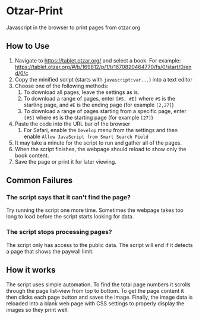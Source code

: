 # Otzar-Print
Javascript in the browser to print pages from otzar.org

## How to Use

1. Navigate to https://tablet.otzar.org/ and select a book.  For example: https://tablet.otzar.org/#/b/169812/p/1/t/1670820464770/fs/0/start/0/end/0/c
2. Copy the minified script (starts with `javascript:var...`) into a text editor
3. Choose one of the following methods:
    1. To download all pages, leave the settings as is.
    2. To download a range of pages, enter `[#S, #E]` where `#S` is the starting page, and `#E` is the ending page (for example `[2,27]`)
    3. To download a range of pages starting from a specific page, enter `[#S]` where `#S` is the starting page (for example `[27]`)
4. Paste the code into the URL bar of the browser
    1. For Safari, enable the `Develop` menu from the settings and then enable `Allow JavaScript from Smart Search Field`
5. It may take a minute for the script to run and gather all of the pages.
6. When the script finishes, the webpage should reload to show only the book content.
7. Save the page or print it for later viewing.

## Common Failures

### The script says that it can't find the page?

Try running the script one more time.  Sometimes the webpage takes too long to load before the script starts looking for data.

### The script stops processing pages?

The script only has access to the public data.  The script will end if it detects a page that shows the paywall limit.

## How it works

The script uses simple automation. To find the total page numbers it scrolls through the page list-view from top to bottom.  To get the page content it then clicks each page button and saves the image.  Finally, the image data is reloaded into a blank web page with CSS settings to properly display the images so they print well.
